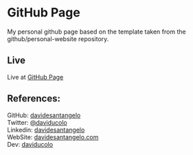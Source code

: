 # GitHub Page

My personal github page based on the template taken from the github/personal-website repository. 

## Live

Live at [GitHub Page](https://davidesantangelo.github.io)

## References:

GitHub: [davidesantangelo](https://www.github.com/davidesantangelo)<br>
Twitter: [@daviducolo](https://www.twitter.com/daviducolo)<br>
Linkedin: [davidesantangelo](https://www.linkedin.com/in/davidesantangelo/)<br>
WebSite: [davidesantangelo.com](https://davidesantangelo.com)<br>
Dev: [daviducolo](https://dev.to/daviducolo)
